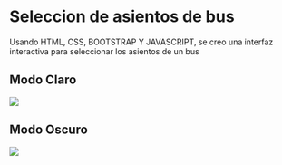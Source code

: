 # Seleccion de asientos de bus
Usando HTML, CSS, BOOTSTRAP Y JAVASCRIPT, se creo una interfaz interactiva para seleccionar los asientos de un bus
## Modo Claro
![](https://i.imgur.com/zx4a2Ds.png)
## Modo Oscuro
![](https://i.imgur.com/JKxrZqP.png)


